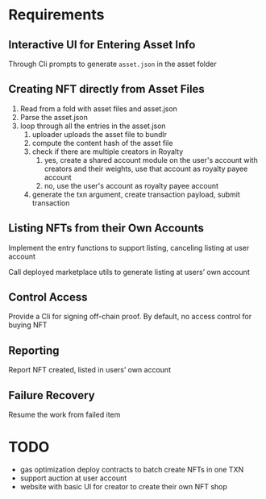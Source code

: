 # Requirements

## Interactive UI for Entering Asset Info

Through Cli prompts to generate `asset.json` in the asset folder

## Creating NFT directly from Asset Files

1. Read from a fold with asset files and asset.json
2. Parse the asset.json
3. loop through all the entries in the asset.json
   1. uploader uploads the asset file to bundlr
   2. compute the content hash of the asset file
   3. check if there are multiple creators in Royalty
      1. yes, create a shared account module on the user's account with creators and their weights, use that account as royalty payee account
      2. no, use the user's account as royalty payee account
   4. generate the txn argument, create transaction payload, submit transaction

## Listing NFTs from their Own Accounts

Implement the entry functions to support listing, canceling listing at user account

Call deployed marketplace utils to generate listing at users’ own account

## Control Access

Provide a Cli for signing off-chain proof. By default, no access control for buying NFT

## Reporting

Report NFT created, listed in users’ own account

## Failure Recovery

Resume the work from failed item

# TODO

- gas optimization deploy contracts to batch create NFTs in one TXN
- support auction at user account
- website with basic UI for creator to create their own NFT shop
